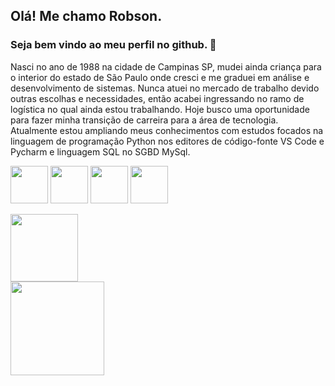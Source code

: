## Olá! Me chamo Robson. 

### Seja bem vindo ao meu perfil no github. :wave:

Nasci no ano de 1988 na cidade de Campinas SP, mudei ainda criança para o interior do estado de São Paulo onde cresci e me graduei em análise e desenvolvimento de sistemas. Nunca atuei no mercado de trabalho devido outras escolhas e necessidades, então acabei ingressando no ramo de logística no qual ainda estou trabalhando. Hoje busco uma oportunidade para fazer minha transição de carreira para a área de tecnologia. Atualmente estou ampliando meus conhecimentos com estudos focados na linguagem de programação Python nos editores de código-fonte VS Code e Pycharm e linguagem SQL no SGBD MySql.

<img src="https://cdn.jsdelivr.net/gh/devicons/devicon/icons/python/python-original-wordmark.svg" width="60" height="60" /> <img src="https://cdn.jsdelivr.net/gh/devicons/devicon/icons/vscode/vscode-original-wordmark.svg" width="60" height="60"/> <img src="https://cdn.jsdelivr.net/gh/devicons/devicon/icons/pycharm/pycharm-original.svg" width="60" height="60"/> <img src="https://cdn.jsdelivr.net/gh/devicons/devicon/icons/mysql/mysql-plain.svg" width="60" height="60" />

<div>
<a href="https://github.com/robsonfnb">
<img loading="lazy" height="108em" src="https://github-readme-stats.vercel.app/api/top-langs/?username=robsonfnb&layout=compact&langs_count=7&theme=dracula"/>
</div>
<div>  
<img loading="lazy" height="150em" src="https://github-readme-stats.vercel.app/api?username=robsonfnb&show_icons=true&theme=dracula&include_all_commits=true&count_private=true"/>
</div>

